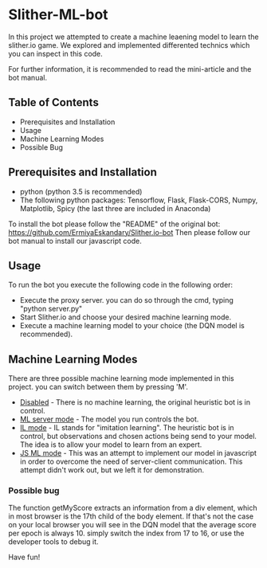 # Slither-ML-bot

In this project we attempted to create a machine leaening model to learn the slither.io game. We explored and implemented differented technics which you can inspect in this code.

For further information, it is recommended to read the mini-article and the bot manual.

## Table of Contents
- Prerequisites and Installation
- Usage
- Machine Learning Modes
- Possible Bug

## Prerequisites and Installation
- python (python 3.5 is recommended)
- The following python packages: Tensorflow, Flask, Flask-CORS, Numpy, Matplotlib, Spicy (the last three are included in Anaconda)

To install the bot please follow the "README" of the original bot: https://github.com/ErmiyaEskandary/Slither.io-bot
Then please follow our bot manual to install our javascript code.

## Usage
To run the bot you execute the following code in the following order:
- Execute the proxy server. you can do so through the cmd, typing "python server.py"
- Start Slither.io and choose your desired machine learning mode.
- Execute a machine learning model to your choice (the DQN model is recommended).

## Machine Learning Modes
There are three possible machine learning mode implemented in this project. you can switch between them by pressing 'M'.
- <u>Disabled</u> - There is no machine learning, the original heuristic bot is in control. 
- <u>ML server mode</u> - The model you run controls the bot.
- <u>IL mode</u> - IL stands for "imitation learning". The heuristic bot is in control, but observations and chosen actions being send to your model. The idea is to allow your model to learn from an expert.
- <u>JS ML mode</u> - This was an attempt to implement our model in javascript in order to overcome the need of server-client communication. This attempt didn't work out, but we left it for demonstration.

### Possible bug
The function getMyScore extracts an information from a div element, which in most browser is the 17th child of the body element. If that's not the case on your local browser you will see in the DQN model that the average score per epoch is always 10. simply switch the index from 17 to 16, or use the developer tools to debug it.

Have fun!
